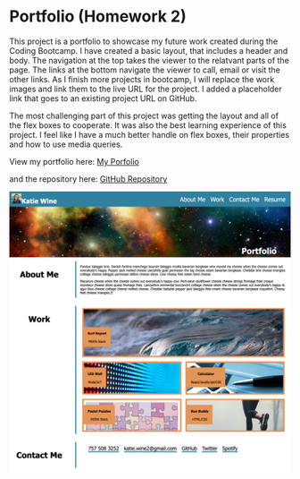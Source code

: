 # Portfolio (Homework 2)

This project is a portfolio to showcase my future work created during the Coding Bootcamp. I have created a basic layout, that includes a header and body. The navigation at the top takes the viewer to the relatvant parts of the page. The links at the bottom navigate the viewer to call, email or visit the other links. As I finish more projects in bootcamp, I will replace the work images and link them to the live URL for the project. I added a placeholder link that goes to an existing project URL on GitHub. 

The most challenging part of this project was getting the layout and all of the flex boxes to cooperate. It was also the best learning experience of this project. I feel like I have a much better handle on flex boxes, their properties and how to use media queries. 

View my portfolio here:
[My Porfolio](https://kmwine02.github.io/homework02/)

and the repository here:
[GitHub Repository](https://github.com/kmwine02/homework02) 

![Screen capture of my portfolio](./assets/images/portfolio-screenshot.png)
